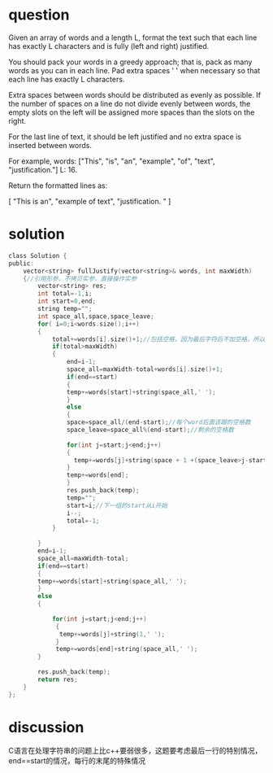  
 # question 
Given an array of words and a length L, format the text such that each line has exactly L characters and is fully (left and right) justified.

You should pack your words in a greedy approach; that is, pack as many words as you can in each line. Pad extra spaces ' ' when necessary so that each line has exactly L characters.

Extra spaces between words should be distributed as evenly as possible. If the number of spaces on a line do not divide evenly between words, the empty slots on the left will be assigned more spaces than the slots on the right.

For the last line of text, it should be left justified and no extra space is inserted between words.

For example,
words: ["This", "is", "an", "example", "of", "text", "justification."]
L: 16.

Return the formatted lines as:

[
   "This    is    an",
   "example  of text",
   "justification.  "
]
# solution
```c
class Solution {
public:
    vector<string> fullJustify(vector<string>& words, int maxWidth) 
    {//引用形参，不拷贝实参，直接操作实参
        vector<string> res;
        int total=-1,i;
        int start=0,end;
        string temp="";
        int space_all,space,space_leave;
        for( i=0;i<words.size();i++)
        {
            total+=words[i].size()+1;//包括空格，因为最后字符后不加空格，所以total初始化为-1
            if(total>maxWidth)
            {
                end=i-1;
                space_all=maxWidth-total+words[i].size()+1;
                if(end==start)
                {
                temp+=words[start]+string(space_all,' ');
                }
                else
                {
                space=space_all/(end-start);//每个word后面该跟的空格数
                space_leave=space_all%(end-start);//剩余的空格数
                
                for(int j=start;j<end;j++)
                {
                  temp+=words[j]+string(space + 1 +(space_leave>j-start), ' '); 
                }
                temp+=words[end];
                }
                res.push_back(temp);
                temp="";
                start=i;//下一组的start从i开始
                i--;
                total=-1;
            }
            
        }
        end=i-1;
        space_all=maxWidth-total;
        if(end==start)
        {
        temp+=words[start]+string(space_all,' ');
        }
        else
        {
            
            for(int j=start;j<end;j++)
             {
              temp+=words[j]+string(1,' '); 
             }
             temp+=words[end]+string(space_all,' ');
        }
        
        res.push_back(temp);
        return res;
    }
};
```
# discussion
C语言在处理字符串的问题上比c++要弱很多，这题要考虑最后一行的特别情况，end==start的情况，每行的末尾的特殊情况